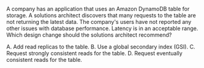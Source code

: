A company has an application that uses an Amazon DynamoDB table for storage. A solutions architect discovers that many requests to the table are not returning the latest data. The company's users have not reported any other issues with database performance. Latency is in an acceptable range. Which design change should the solutions architect recommend? 

A. Add read replicas to the table. 
B. Use a global secondary index (GSI). 
C. Request strongly consistent reads for the table. 
D. Request eventually consistent reads for the table.